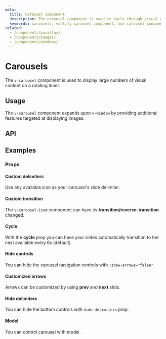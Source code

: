 ```yaml
---
meta:
  title: Carousel component
  description: The carousel component is used to cycle through visual content such as images or slides of text.
  keywords: carousels, vuetify carousel component, vue carousel component
related:
  - /components/parallax/
  - /components/images/
  - /components/windows/
---
```


# Carousels

The `v-carousel` component is used to display large numbers of visual content on a rotating timer.

<entry-ad />

## Usage

The `v-carousel` component expands upon `v-window` by providing additional features targeted at displaying images.

<example file="v-carousel/usage" />

## API

<api-inline />

<!-- ## Sub-components

### v-carousel-item

v-carousel-item description -->

## Examples

### Props

#### Custom delimiters

Use any available icon as your carousel's slide delimiter.

<example file="v-carousel/prop-custom-icons" />

#### Custom transition

The `v-carousel-item` component can have its **transition/reverse-transition** changed.

<example file="v-carousel/prop-custom-transition" />

#### Cycle

With the **cycle** prop you can have your slides automatically transition to the next available every 6s (default).

<example file="v-carousel/prop-cycle" />

#### Hide controls

You can hide the carousel navigation controls with `:show-arrows="false"`.

<example file="v-carousel/prop-hide-controls" />

#### Customized arrows

Arrows can be customized by using **prev** and **next** slots.

<example file="v-carousel/slots-next-prev" />

#### Hide delimiters

You can hide the bottom controls with `hide-delimiters` prop.

<example file="v-carousel/prop-hide-delimiters" />

#### Model

You can control carousel with model.

<example file="v-carousel/prop-model" />

<backmatter />
